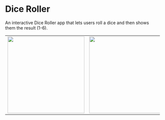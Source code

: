 # Dice Roller
An interactive Dice Roller app that lets users roll a dice and then shows them the result (1-6).

|          |             |                |       |
| :---:    |    :----:   |          :---: | :---: |
| <img src="https://github.com/nicolegeorgieva/dice-roller/assets/93789076/489175ea-0d3c-40b7-b1ff-51111a921e64" width="250"> | <img src="https://github.com/nicolegeorgieva/dice-roller/assets/93789076/0781f819-a5a3-408d-8a86-bce53f17d46e" width="250"> | <img src="https://github.com/nicolegeorgieva/dice-roller/assets/93789076/0235ce0d-3630-4191-80c1-db88efcb69b5" width="250"> |
